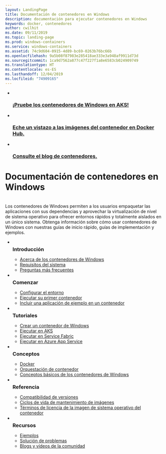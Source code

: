 ```yaml
---
layout: LandingPage
title: Documentación de contenedores en Windows
description: documentación para ejecutar contenedores en Windows
keywords: docker, contenedores
author: cwilhit
ms.date: 09/11/2019
ms.topic: landing-page
ms.prod: windows-containers
ms.service: windows-containers
ms.assetid: 74c9d604-0915-4d89-bc69-0263b76bc66b
ms.openlocfilehash: 9a5b08f87983e285418ae333e3a948af9911d73d
ms.sourcegitcommit: 1ca9d7562a877c47f227f1a8e6583cb024909749
ms.translationtype: HT
ms.contentlocale: es-ES
ms.lasthandoff: 12/04/2019
ms.locfileid: "74909165"
---
```

<div id="main" class="v2">
    <ul class="cardsY panelContent featuredContent">
        <li>
            <a href="https://docs.microsoft.com/en-us/azure/aks/windows-container-cli" data-linktype="external">
                <div class="cardSize">
                    <div class="cardPadding">
                        <div class="card">
                            <div class="cardImageOuter">
                                <div class="cardImage">
                                    <img src="media/logo_kubernetes.svg" alt="" data-linktype="relative-path">
                                </div>
                            </div>
                            <div class="cardText">
                                <h3>¡Pruebe los contenedores de Windows en AKS!</h3>
                            </div>
                        </div>
                    </div>
                </div>
            </a>
        </li>
        <li>
            <a href="https://hub.docker.com/_/microsoft-windows-base-os-images" data-linktype="external">
                <div class="cardSize">
                    <div class="cardPadding">
                        <div class="card">
                            <div class="cardImageOuter">
                                <div class="cardImage">
                                    <img src="media/logo_docker.svg" alt="" data-linktype="relative-path">
                                </div>
                            </div>
                            <div class="cardText">
                                <h3>Eche un vistazo a las imágenes del contenedor en Docker Hub.</h3>
                            </div>
                        </div>
                    </div>
                </div>
            </a>
        </li>
        <li>
            <a href="https://techcommunity.microsoft.com/t5/Containers/bg-p/Containers" data-linktype="external">
                <div class="cardSize">
                    <div class="cardPadding">
                        <div class="card">
                            <div class="cardImageOuter">
                                <div class="cardImage">
                                    <img src="media/i_blog.svg" alt="" data-linktype="relative-path">
                                </div>
                            </div>
                            <div class="cardText">
                                <h3>Consulte el blog de contenedores.</h3>
                            </div>
                        </div>
                    </div>
                </div>
            </a>
        </li>
    </ul>
    <h1>Documentación de contenedores en Windows</h1>
    <br/>
    <div class="abstract">Los contenedores de Windows permiten a los usuarios empaquetar las aplicaciones con sus dependencias y aprovechar la virtualización de nivel de sistema operativo para ofrecer entornos rápidos y totalmente aislados en un único sistema. Obtenga información sobre cómo usar contenedores de Windows con nuestras guías de inicio rápido, guías de implementación y ejemplos.</div>
    <ul class="cardsW panelContent featuredContent">
        <li>
            <div class="cardSize">
                <div class="cardPadding">
                    <div class="card">
                        <div class="cardImageOuter">
                            <div class="cardImage bgdAccent1">
                                <img src="media/virtualization-containers-about.svg" alt="" data-linktype="relative-path">
                            </div>
                        </div>
                        <div class="cardText">
                            <h3 style="margin: 8px 0 2px 0;">Introducción</h3>
                            <ul>
                                <li><a href="/en-us/virtualization/windowscontainers/about/index" data-linktype="absolute-path">Acerca de los contenedores de Windows</a></li>
                                <li><a href="/en-us/virtualization/windowscontainers/deploy-containers/system-requirements" data-linktype="absolute-path">Requisitos del sistema</a></li>
                                <li><a href="/en-us/virtualization/windowscontainers/about/faq" data-linktype="absolute-path">Preguntas más frecuentes</a></li>
                            </ul>
                        </div>
                    </div>
                </div>
            </div>
        </li>
        <li>
            <div class="cardSize">
                <div class="cardPadding">
                    <div class="card">
                        <div class="cardImageOuter">
                            <div class="cardImage bgdAccent1">
                                <img src="media/virtualization-containers-quick-start.svg" alt="" data-linktype="relative-path">
                            </div>
                        </div>
                        <div class="cardText">
                            <h3 style="margin: 8px 0 2px 0;">Comenzar</h3>
                            <ul>
                                <li><a href="/en-us/virtualization/windowscontainers/quick-start/set-up-environment" data-linktype="external">Configurar el entorno</a></li>
                                <li><a href="/en-us/virtualization/windowscontainers/quick-start/run-your-first-container" data-linktype="external">Ejecutar su primer contenedor</a></li>
                                <li><a href="/en-us/virtualization/windowscontainers/quick-start/building-sample-app" data-linktype="external">Incluir una aplicación de ejemplo en un contenedor</a></li>
                            </ul>
                        </div>
                    </div>
                </div>
            </div>
        </li>
        <li>
            <div class="cardSize">
                <div class="cardPadding">
                    <div class="card">
                        <div class="cardImageOuter">
                            <div class="cardImage bgdAccent1">
                                <img src="media/container-tutorials.svg" alt="" data-linktype="relative-path">
                            </div>
                        </div>
                        <div class="cardText">
                            <h3 style="margin: 8px 0 2px 0;">Tutoriales</h3>
                            <ul>
                                <li><a href="/en-us/virtualization/windowscontainers/manage-docker/manage-windows-dockerfile" data-linktype="external">Crear un contenedor de Windows</a></li>
                                <li><a href="/azure/aks/windows-container-cli" data-linktype="external">Ejecutar en AKS</a></li>
                                <li><a href="/azure/service-fabric/service-fabric-quickstart-containers" data-linktype="external">Ejecutar en Service Fabric</a></li>
                                <li><a href="/azure/app-service/app-service-web-get-started-windows-container" data-linktype="external">Ejecutar en Azure App Service</a></li>
                            </ul>
                        </div>
                    </div>
                </div>
            </div>
        </li>
        <li>
            <div class="cardSize">
                <div class="cardPadding">
                    <div class="card">
                        <div class="cardImageOuter">
                            <div class="cardImage bgdAccent1">
                                <img src="media/virtualization-containers-management-tools.svg" alt="" data-linktype="relative-path">
                            </div>
                        </div>
                        <div class="cardText">
                            <h3 style="margin: 8px 0 2px 0;">Conceptos</h3>
                            <ul>
                                <li><a href="/en-us/virtualization/windowscontainers/manage-docker/configure-docker-daemon" data-linktype="external">Docker</a></li>
                                <li><a href="/virtualization/windowscontainers/about/overview-container-orchestrators" data-linktype="external">Orquestación de contenedor</a></li>
                                <li><a href="/virtualization/windowscontainers/manage-containers/container-base-images" data-linktype="external">Conceptos básicos de los contenedores de Windows</a></li>
                            </ul>
                        </div>
                    </div>
                </div>
            </div>
        </li>
        <li>
            <div class="cardSize">
                <div class="cardPadding">
                    <div class="card">
                        <div class="cardImageOuter">
                            <div class="cardImage bgdAccent1">
                                <img src="media/container-reference.svg" alt="" data-linktype="relative-path">
                            </div>
                        </div>
                        <div class="cardText">
                            <h3 style="margin: 8px 0 2px 0;">Referencia</h3>
                            <ul>
                                <li><a href="/en-us/virtualization/windowscontainers/deploy-containers/version-compatibility" data-linktype="external">Compatibilidad de versiones</a></li>
                                <li><a href="/en-us/virtualization/windowscontainers/deploy-containers/base-image-lifecycle" data-linktype="external">Ciclos de vida de mantenimiento de imágenes</a></li>
                                <li><a href="/en-us/virtualization/windowscontainers/images-eula" data-linktype="external">Términos de licencia de la imagen de sistema operativo del contenedor</a></li>
                            </ul>
                        </div>
                    </div>
                </div>
            </div>
        </li>
        <li>
            <div class="cardSize">
                <div class="cardPadding">
                    <div class="card">
                        <div class="cardImageOuter">
                            <div class="cardImage bgdAccent1">
                                <img src="media/virtualization-containers-community.svg" alt="" data-linktype="relative-path">
                            </div>
                        </div>
                        <div class="cardText">
                            <h3 style="margin: 8px 0 2px 0;">Recursos</h3>
                            <ul>
                                <li><a href="/en-us/virtualization/windowscontainers/samples" data-linktype="external">Ejemplos</a></li>
                                <li><a href="/en-us/virtualization/windowscontainers/troubleshooting" data-linktype="external">Solución de problemas</a></li>
                                <li><a href="/en-us/virtualization/windowscontainers/communitylinks" data-linktype="external">Blogs y vídeos de la comunidad</a></li>
                            </ul>
                        </div>
                    </div>
                </div>
            </div>
        </li>
    </ul>
</div>
